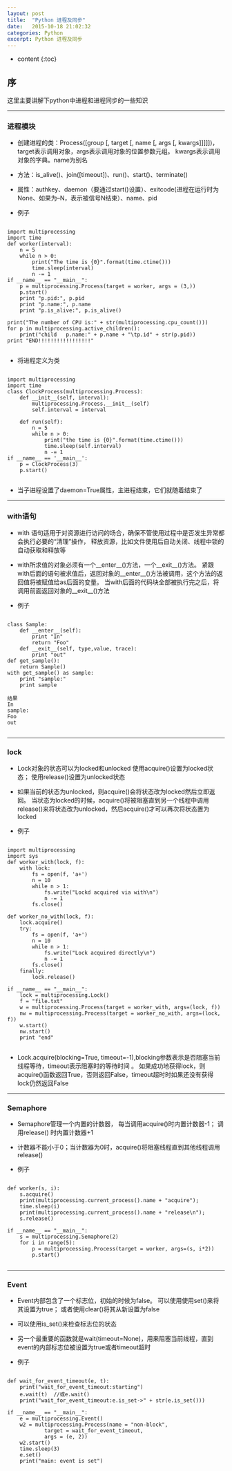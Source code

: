 ```yaml
---
layout: post
title:  "Python 进程及同步"
date:   2015-10-18 21:02:32
categories: Python
excerpt: Python 进程及同步
---
```


* content
{:toc}


## 序

这里主要讲解下python中进程和进程同步的一些知识

---

### 进程模块

 * 创建进程的类：Process([group [, target [, name [, args [, kwargs]]]]])，target表示调用对象，args表示调用对象的位置参数元组。
kwargs表示调用对象的字典。name为别名

 * 方法：is_alive()、join([timeout])、run()、start()、terminate()

 * 属性：authkey、daemon（要通过start()设置）、exitcode(进程在运行时为None、如果为–N，表示被信号N结束）、name、pid

 * 例子
 <pre><code>
import multiprocessing
import time
def worker(interval):
    n = 5
    while n > 0:
        print("The time is {0}".format(time.ctime()))
        time.sleep(interval)
        n -= 1
if __name__ == "__main__":
    p = multiprocessing.Process(target = worker, args = (3,))
    p.start()
    print "p.pid:", p.pid
    print "p.name:", p.name
    print "p.is_alive:", p.is_alive()

print("The number of CPU is:" + str(multiprocessing.cpu_count()))
for p in multiprocessing.active_children():
    print("child   p.name:" + p.name + "\tp.id" + str(p.pid))
print "END!!!!!!!!!!!!!!!!!"
 </code></pre>

 * 将进程定义为类
 <pre><code>
import multiprocessing
import time
class ClockProcess(multiprocessing.Process):
    def __init__(self, interval):
        multiprocessing.Process.__init__(self)
        self.interval = interval

    def run(self):
        n = 5
        while n > 0:
            print("the time is {0}".format(time.ctime()))
            time.sleep(self.interval)
            n -= 1
if __name__ == '__main__':
    p = ClockProcess(3)
    p.start()
 </code></pre>

 * 当子进程设置了daemon=True属性，主进程结束，它们就随着结束了

---

### with语句

 * with 语句适用于对资源进行访问的场合，确保不管使用过程中是否发生异常都会执行必要的“清理”操作，
释放资源，比如文件使用后自动关闭、线程中锁的自动获取和释放等

 * with所求值的对象必须有一个__enter__()方法，一个__exit__()方法。
紧跟with后面的语句被求值后，返回对象的__enter__()方法被调用，这个方法的返回值将被赋值给as后面的变量。
当with后面的代码块全部被执行完之后，将调用前面返回对象的__exit__()方法

 * 例子
 <pre><code>
class Sample:
    def __enter__(self):
        print "In"
        return "Foo"
    def __exit__(self, type,value, trace):
        print "out"
def get_sample():
    return Sample()
with get_sample() as sample:
    print "sample:"
    print sample

结果
In
sample:
Foo
out
 </code></pre>

---

### lock

 * Lock对象的状态可以为locked和unlocked
使用acquire()设置为locked状态；
使用release()设置为unlocked状态

 * 如果当前的状态为unlocked，则acquire()会将状态改为locked然后立即返回。
当状态为locked的时候，acquire()将被阻塞直到另一个线程中调用release()来将状态改为unlocked，然后acquire()才可以再次将状态置为locked

 * 例子
 <pre><code>
import multiprocessing
import sys
def worker_with(lock, f):
    with lock:
        fs = open(f, 'a+')
        n = 10
        while n > 1:
            fs.write("Lockd acquired via with\n")
            n -= 1
        fs.close()

def worker_no_with(lock, f):
    lock.acquire()
    try:
        fs = open(f, 'a+')
        n = 10
        while n > 1:
            fs.write("Lock acquired directly\n")
            n -= 1
        fs.close()
    finally:
        lock.release()

if __name__ == "__main__":
    lock = multiprocessing.Lock()
    f = "file.txt"
    w = multiprocessing.Process(target = worker_with, args=(lock, f))
    nw = multiprocessing.Process(target = worker_no_with, args=(lock, f))
    w.start()
    nw.start()
    print "end"
 </code></pre>

 * Lock.acquire(blocking=True, timeout=-1),blocking参数表示是否阻塞当前线程等待，timeout表示阻塞时的等待时间 。
如果成功地获得lock，则acquire()函数返回True，否则返回False，timeout超时时如果还没有获得lock仍然返回False

---

### Semaphore

 * Semaphore管理一个内置的计数器，
每当调用acquire()时内置计数器-1；
调用release() 时内置计数器+1

 * 计数器不能小于0；当计数器为0时，acquire()将阻塞线程直到其他线程调用release()

 * 例子
 <pre><code>
def worker(s, i):
    s.acquire()
    print(multiprocessing.current_process().name + "acquire");
    time.sleep(i)
    print(multiprocessing.current_process().name + "release\n");
    s.release()

if __name__ == "__main__":
    s = multiprocessing.Semaphore(2)
    for i in range(5):
        p = multiprocessing.Process(target = worker, args=(s, i*2))
        p.start()
 </code></pre>

---

### Event

 * Event内部包含了一个标志位，初始的时候为false。
可以使用使用set()来将其设置为true；
或者使用clear()将其从新设置为false

 * 可以使用is_set()来检查标志位的状态

 * 另一个最重要的函数就是wait(timeout=None)，用来阻塞当前线程，直到event的内部标志位被设置为true或者timeout超时

 * 例子
 <pre><code>
def wait_for_event_timeout(e, t):
    print("wait_for_event_timeout:starting")
    e.wait(t)  //或e.wait()
    print("wait_for_event_timeout:e.is_set->" + str(e.is_set()))

if __name__ == "__main__":
    e = multiprocessing.Event()
    w2 = multiprocessing.Process(name = "non-block",
            target = wait_for_event_timeout,
            args = (e, 2))
    w2.start()
    time.sleep(3)
    e.set()
    print("main: event is set")
 </code></pre>
